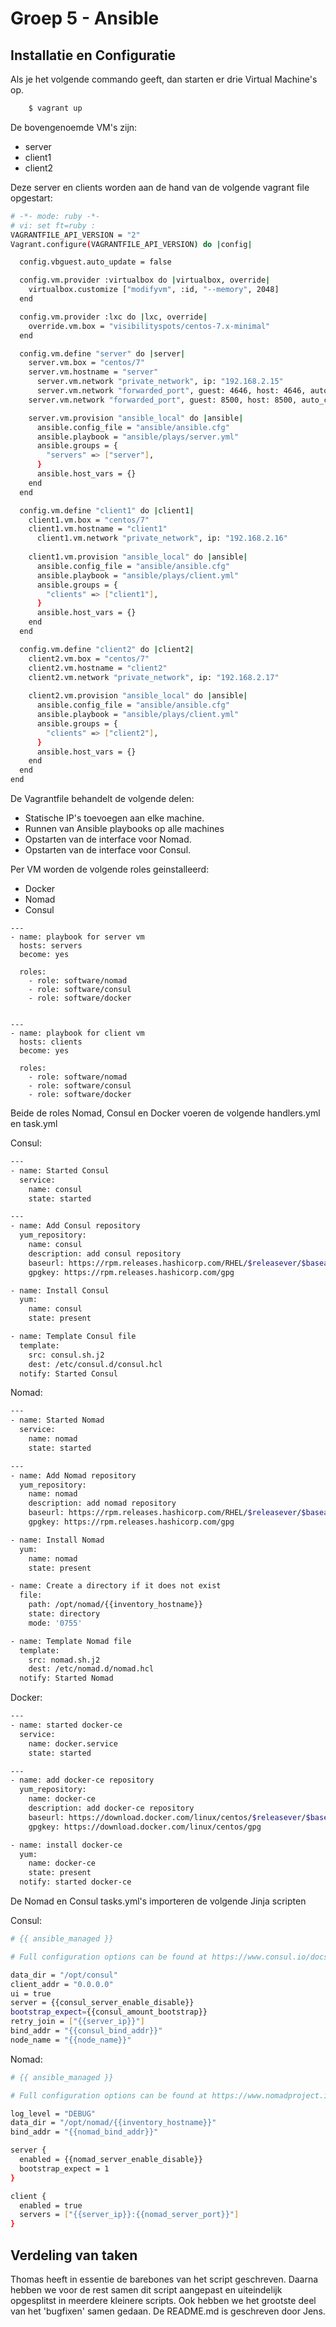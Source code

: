 # Groep 5 - Ansible

## Installatie en Configuratie
Als je het volgende commando geeft, dan starten er drie Virtual Machine's op.

```bash
    $ vagrant up
```

De bovengenoemde VM's zijn:
* server
* client1
* client2

Deze server en clients worden aan de hand van de volgende vagrant file opgestart:
```bash
# -*- mode: ruby -*-
# vi: set ft=ruby :
VAGRANTFILE_API_VERSION = "2"
Vagrant.configure(VAGRANTFILE_API_VERSION) do |config|

  config.vbguest.auto_update = false

  config.vm.provider :virtualbox do |virtualbox, override|
    virtualbox.customize ["modifyvm", :id, "--memory", 2048]
  end

  config.vm.provider :lxc do |lxc, override|
    override.vm.box = "visibilityspots/centos-7.x-minimal"
  end

  config.vm.define "server" do |server|
    server.vm.box = "centos/7"
    server.vm.hostname = "server"
	  server.vm.network "private_network", ip: "192.168.2.15"
	  server.vm.network "forwarded_port", guest: 4646, host: 4646, auto_correct: true, host_ip: "127.0.0.1"
    server.vm.network "forwarded_port", guest: 8500, host: 8500, auto_correct: true, host_ip: "127.0.0.1"

    server.vm.provision "ansible_local" do |ansible|
      ansible.config_file = "ansible/ansible.cfg"
      ansible.playbook = "ansible/plays/server.yml"
      ansible.groups = {
        "servers" => ["server"],
      }
	  ansible.host_vars = {}
    end
  end

  config.vm.define "client1" do |client1|
    client1.vm.box = "centos/7"
    client1.vm.hostname = "client1"
	  client1.vm.network "private_network", ip: "192.168.2.16"
    
    client1.vm.provision "ansible_local" do |ansible|
      ansible.config_file = "ansible/ansible.cfg"
      ansible.playbook = "ansible/plays/client.yml"
      ansible.groups = {
        "clients" => ["client1"],
      }
	  ansible.host_vars = {}
    end
  end

  config.vm.define "client2" do |client2|
    client2.vm.box = "centos/7"
    client2.vm.hostname = "client2"
    client2.vm.network "private_network", ip: "192.168.2.17"
    
    client2.vm.provision "ansible_local" do |ansible|
      ansible.config_file = "ansible/ansible.cfg"
      ansible.playbook = "ansible/plays/client.yml"
      ansible.groups = {
        "clients" => ["client2"],
      }
	  ansible.host_vars = {}
    end
  end  
end
```
De Vagrantfile behandelt de volgende delen:
* Statische IP's toevoegen aan elke machine.
* Runnen van Ansible playbooks op alle machines
* Opstarten van de interface voor Nomad.
* Opstarten van de interface voor Consul.

Per VM worden de volgende roles geinstalleerd:
* Docker
* Nomad
* Consul

```ansible
---
- name: playbook for server vm
  hosts: servers
  become: yes

  roles:
    - role: software/nomad
    - role: software/consul
    - role: software/docker
  
```
```ansible
---
- name: playbook for client vm
  hosts: clients
  become: yes

  roles:
    - role: software/nomad
    - role: software/consul
    - role: software/docker

```

Beide de roles Nomad, Consul en Docker voeren de volgende handlers.yml en task.yml

Consul:
```bash
---
- name: Started Consul
  service:
    name: consul
    state: started
```
```bash
---
- name: Add Consul repository
  yum_repository:
    name: consul
    description: add consul repository
    baseurl: https://rpm.releases.hashicorp.com/RHEL/$releasever/$basearch/stable
    gpgkey: https://rpm.releases.hashicorp.com/gpg

- name: Install Consul
  yum:
    name: consul
    state: present

- name: Template Consul file
  template:
    src: consul.sh.j2
    dest: /etc/consul.d/consul.hcl
  notify: Started Consul
```
Nomad:
```bash
---
- name: Started Nomad
  service:
    name: nomad
    state: started
```
```bash
---
- name: Add Nomad repository
  yum_repository:
    name: nomad
    description: add nomad repository
    baseurl: https://rpm.releases.hashicorp.com/RHEL/$releasever/$basearch/stable
    gpgkey: https://rpm.releases.hashicorp.com/gpg

- name: Install Nomad
  yum:
    name: nomad
    state: present

- name: Create a directory if it does not exist
  file:
    path: /opt/nomad/{{inventory_hostname}}
    state: directory
    mode: '0755'

- name: Template Nomad file
  template:
    src: nomad.sh.j2
    dest: /etc/nomad.d/nomad.hcl
  notify: Started Nomad
```
Docker:
```bash
---
- name: started docker-ce
  service:
    name: docker.service
    state: started
```
```bash
---
- name: add docker-ce repository
  yum_repository:
    name: docker-ce
    description: add docker-ce repository
    baseurl: https://download.docker.com/linux/centos/$releasever/$basearch/stable
    gpgkey: https://download.docker.com/linux/centos/gpg

- name: install docker-ce
  yum:
    name: docker-ce
    state: present
  notify: started docker-ce
```
De Nomad en Consul tasks.yml's importeren de volgende Jinja scripten

Consul:
```bash
# {{ ansible_managed }}

# Full configuration options can be found at https://www.consul.io/docs/agent/options.html

data_dir = "/opt/consul"
client_addr = "0.0.0.0"
ui = true
server = {{consul_server_enable_disable}}
bootstrap_expect={{consul_amount_bootstrap}}
retry_join = ["{{server_ip}}"]
bind_addr = "{{consul_bind_addr}}"
node_name = "{{node_name}}"
```
Nomad:
```bash
# {{ ansible_managed }}

# Full configuration options can be found at https://www.nomadproject.io/docs/configuration

log_level = "DEBUG"
data_dir = "/opt/nomad/{{inventory_hostname}}"
bind_addr = "{{nomad_bind_addr}}"

server {
  enabled = {{nomad_server_enable_disable}}
  bootstrap_expect = 1
}

client {
  enabled = true
  servers = ["{{server_ip}}:{{nomad_server_port}}"]
}
```

## Verdeling van taken
Thomas heeft in essentie de barebones van het script geschreven. Daarna hebben we voor de rest
samen dit script aangepast en uiteindelijk opgesplitst in meerdere kleinere scripts. Ook hebben we het grootste
deel van het 'bugfixen' samen gedaan. De README.md is geschreven door Jens.
